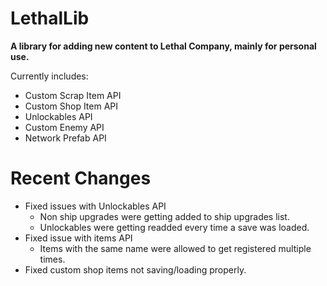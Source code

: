 # LethalLib  
**A library for adding new content to Lethal Company, mainly for personal use.**
  
Currently includes:   
- Custom Scrap Item API  
- Custom Shop Item API  
- Unlockables API  
- Custom Enemy API  
- Network Prefab API  

# Recent Changes 
   
- Fixed issues with Unlockables API  
	- Non ship upgrades were getting added to ship upgrades list.  
	- Unlockables were getting readded every time a save was loaded.
- Fixed issue with items API  
	- Items with the same name were allowed to get registered multiple times.  
- Fixed custom shop items not saving/loading properly.
